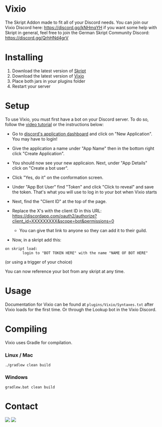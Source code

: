 # Vixio

The Skript Addon made to fit all of your Discord needs. You can join our Vixio Discord here: https://discord.gg/kNHmqYH
if you want some help with Skript in general, feel free to join the German Skript Community Discord: https://discord.gg/QrhHNd4grV

# Installing

1. Download the latest version of [Skript](https://github.com/bensku/Skript/releases)
2. Download the latest version of [Vixio](https://github.com/iBlitzkriegi/Vixio/releases)
3. Place both jars in your plugins folder
4. Restart your server

# Setup

To use Vixio, you must first have a bot on your Discord server. To do so, follow the [video tutorial](https://youtu.be/AXGETouUzoo) or the instructions below:

- Go to [discord's application dashboard](https://discordapp.com/developers/applications/me) and click on "New Application". You may have to login!
- Give the application a name under "App Name" then in the bottom right click "Create Application".
- You should now see your new applicaion. Next, under "App Details" click on "Create a bot user".
- Click "Yes, do it" on the conformation screen.
- Under "App Bot User" find "Token" and click "Click to reveal" and save the token. That's what you will use to log in to your bot when Vixio starts
- Next, find the "Client ID" at the top of the page.
- Replace the X's with the client ID in this URL: https://discordapp.com/oauth2/authorize?client_id=XXXXXXXXX&scope=bot&permissions=0 
    - You can give that link to anyone so they can add it to their guild. 

- Now, in a skript add this:
```
on skript load:
        login to "BOT TOKEN HERE" with the name "NAME OF BOT HERE"
```
(or using a trigger of your choice)

You can now reference your bot from any skript at any time.


# Usage

Documentation for Vixio can be found at `plugins/Vixio/Syntaxes.txt` after Vixio loads for the first time. Or through the Lookup bot in the Vixio Discord.

# Compiling

Vixio uses Gradle for compilation.

### Linux / Mac
```
./gradlew clean build
```

### Windows
```
gradlew.bat clean build
```

# Contact
<a href="https://discord.gg/kNHmqYH"><img src="https://discordapp.com/api/v7/guilds/236641445363056651/widget.png?style=banner3"></a>
<a href="https://discord.gg/QrhHNd4grV"><img src="https://discordapp.com/api/v7/guilds/730895792167977021/widget.png?style=banner3"></a>

